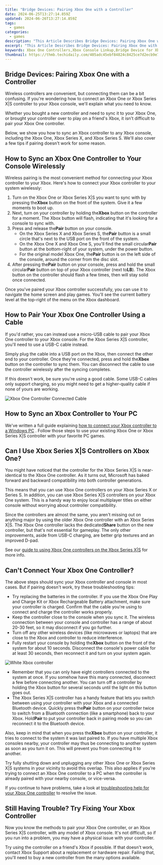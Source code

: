 ```yaml
---
title: "Bridge Devices: Pairing Xbox One with a Controller"
date: 2024-06-25T13:27:14.859Z
updated: 2024-06-26T13:27:14.859Z
tags:
  - games
categories:
  - games
description: "This Article Describes Bridge Devices: Pairing Xbox One with a Controller"
excerpt: "This Article Describes Bridge Devices: Pairing Xbox One with a Controller"
keywords: Xbox One Controllers,Xbox Console Linkup,Bridge Device for Xbox,Gamers' Console Control,Xbox Controller Pairing,Seamless Gaming Setup,Connect Xbox Controller
thumbnail: https://thmb.techidaily.com/405adc45ebf84824c8425ce7d2ecb9e77863385d350fb3dba3386c181908ce4e.jpg
---
```


## Bridge Devices: Pairing Xbox One with a Controller

 Wireless controllers are convenient, but connecting them can be a bit confusing. If you're wondering how to connect an Xbox One or Xbox Series X|S controller to your Xbox console, we'll explain what you need to know.

 Whether you bought a new controller and need to sync it to your Xbox One, or brought your controller over to play on a friend's Xbox, it isn't difficult to pair your Xbox One controller.

 Below, we show you how to sync an Xbox controller to any Xbox console, including the Xbox One, Xbox Series X, and Xbox Series S. We'll also cover a few tips if pairing doesn't work for some reason.

## How to Sync an Xbox One Controller to Your Console Wirelessly

 Wireless pairing is the most convenient method for connecting your Xbox controller to your Xbox. Here's how to connect your Xbox controller to your system wirelessly:

1. Turn on the Xbox One or Xbox Series X|S you want to sync with by pressing the**Xbox** button on the front of the system. Give it a few moments to boot up.
2. Next, turn on your controller by holding the**Xbox** button on the controller for a moment. The Xbox button will flash, indicating that it's looking for a console to sync with.
3. Press and release the**Pair** button on your console.  
   * On the Xbox Series X and Xbox Series S, the**Pair** button is a small circle that's next to the USB port on the front of the system.  
   * On the Xbox One X and Xbox One S, you'll find the small circular**Pair** button at the bottom-right of your system, under the power button.  
   * For the original model Xbox One, the**Pair** button is on the left side of the console, around the corner from the disc slot.
4. After pressing the**Pair** button on your console, press and hold the small circular**Pair** button on top of your Xbox controller (next to**LB**). The Xbox button on the controller should flash a few times, then will stay solid once connected.

 Once you've paired your Xbox controller successfully, you can use it to navigate the home screen and play games. You'll see the current battery level at the top-right of the menu on the Xbox dashboard.

## How to Pair Your Xbox One Controller Using a Cable

 If you'd rather, you can instead use a micro-USB cable to pair your Xbox One controller to your Xbox console. For the Xbox Series X|S controller, you'll need to use a USB-C cable instead.

 Simply plug the cable into a USB port on the Xbox, then connect the other end to your controller. Once they're connected, press and hold the**Xbox** button on the controller to sync them. You can disconnect the cable to use the controller wirelessly after the syncing completes.

 If this doesn't work, be sure you're using a good cable. Some USB-C cables only support charging, so you might need to get a higher-quality cable if none of yours are working.

![Xbox One Controller Connected Cable](https://static1.makeuseofimages.com/wordpress/wp-content/uploads/2018/07/Xbox-One-Controller-Connected-Cable.jpg)

## How to Sync an Xbox Controller to Your PC

 We've written a full guide explaining [how to connect your Xbox controller to a Windows PC](https://www.makeuseof.com/tag/connect-xbox-one-controller-pc/) . Follow those steps to use your existing Xbox One or Xbox Series X|S controller with your favorite PC games.

## Can I Use Xbox Series X|S Controllers on Xbox One?

 You might have noticed that the controller for the Xbox Series X|S is near-identical to the Xbox One controller. As it turns out, Microsoft has baked forward and backward compatibility into both controller generations.

 This means that you can use Xbox One controllers on your Xbox Series X or Series S. In addition, you can use Xbox Series X|S controllers on your Xbox One system. This is a handy way to enjoy local multiplayer titles on either console without worrying about controller compatibility.

 Since the controllers are almost the same, you aren't missing out on anything major by using the older Xbox One controller with an Xbox Series X|S. The Xbox One controller lacks the dedicated**Share** button on the new controller, but that's not essential for gameplay. The only other improvements, aside from USB-C charging, are better grip textures and an improved D-pad.

 See our [guide to using Xbox One controllers on the Xbox Series X|S](https://www.makeuseof.com/how-to-use-xbox-one-controllers-on-your-xbox-series-x/) for more info.

## Can't Connect Your Xbox One Controller?

 The above steps should sync your Xbox controller and console in most cases. But if pairing doesn't work, try these troubleshooting tips:

* Try replacing the batteries in the controller. If you use the Xbox One Play and Charge Kit or Xbox Rechargeable Battery attachment, make sure your controller is charged. Confirm that the cable you're using to connect and charge the controller works properly.
* Keep the controller close to the console when you sync it. The wireless connection between your console and controller has a range of about 20-30 feet, so it may disconnect if you go further.
* Turn off any other wireless devices (like microwaves or laptops) that are close to the Xbox and controller to reduce interference.
* Fully restart your console by holding the**Xbox** button on the front of the system for about 10 seconds. Disconnect the console's power cable for at least 30 seconds, then reconnect it and turn on your system again.

![White Xbox controller](https://static1.makeuseofimages.com/wordpress/wp-content/uploads/2021/04/white-xbox-controller.png)

* Remember that you can only have eight controllers connected to the system at once. If you somehow have this many connected, disconnect a few before connecting another. You can turn off a controller by holding the Xbox button for several seconds until the light on this button goes out.
* The Xbox Series X|S controller has a handy feature that lets you switch between using your controller with your Xbox and a connected Bluetooth device. Quickly press the**Pair** button on your controller twice to switch from a Bluetooth connection (like a smartphone) back to your Xbox. Hold**Pair** to put your controller back in pairing mode so you can reconnect it to the Bluetooth device.

 Also, keep in mind that when you press the**Xbox** button on your controller, it tries to connect to the system it was last paired to. If you have multiple Xbox consoles nearby, your controller may thus be connecting to another system as soon as you turn it on. This will prevent you from connecting it to another.

 Try fully shutting down and unplugging any other Xbox One or Xbox Series X|S systems in your vicinity to avoid this overlap. This also applies if you're trying to connect an Xbox One controller to a PC when the controller is already paired with your nearby console, or vice-versa.

 If you continue to have problems, take a look at [troubleshooting help for your Xbox One controller](https://www.makeuseof.com/tag/how-to-fix-xbox-one-controller-not-working/) to resolve the issue.

## Still Having Trouble? Try Fixing Your Xbox Controller

 Now you know the methods to pair your Xbox One controller, or an Xbox Series X|S controller, with any model of Xbox console. It's not difficult, so if you run into a problem, you may have a physical issue with your controller.

 Try using the controller on a friend's Xbox if possible. If that doesn't work, contact Xbox Support about a replacement or hardware repair. Failing that, you'll need to buy a new controller from the many options available.


<ins class="adsbygoogle"
     style="display:block"
     data-ad-format="autorelaxed"
     data-ad-client="ca-pub-7571918770474297"
     data-ad-slot="1223367746"></ins>



<ins class="adsbygoogle"
     style="display:block"
     data-ad-client="ca-pub-7571918770474297"
     data-ad-slot="8358498916"
     data-ad-format="auto"
     data-full-width-responsive="true"></ins>


